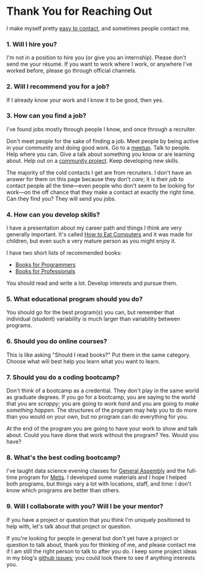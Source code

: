 # Thank You for Reaching Out


I make myself pretty [easy to contact](/aaron/), and sometimes people contact me.


### 1. Will I hire you?

I'm not in a position to hire you (or give you an internship). Please don't send me your résumé. If you want to work where I work, or anywhere I've worked before, please go through official channels.


### 2. Will I recommend you for a job?

If I already know your work and I know it to be good, then yes.


### 3. How can you find a job?

I've found jobs mostly through people I know, and once through a recruiter.

Don't meet people for the sake of finding a job. Meet people by being active in your community and doing good work. Go to a [meetup](https://www.meetup.com/). Talk to people. Help where you can. Give a talk about something you know or are learning about. Help out on a [community project](http://brigade.codeforamerica.org/brigade/). Keep developing new skills.

The majority of the cold contacts I get are from recruiters. I don't have an answer for them on this page because they don't _care_; it is their _job_ to contact people all the time—even people who don't seem to be looking for work—on the off chance that they make a contact at exactly the right time. Can they find you? They will send you jobs.


### 4. How can you develop skills?

I have a presentation about my career path and things I think are very generally important. It's called [How to Eat Computers](/20151206-how_to_eat_computers/) and it was made for children, but even such a very mature person as you might enjoy it.

I have two short lists of recommended books:

 * [Books for Programmers](/20160322-books_for_programmers/)
 * [Books for Professionals](/20160320-books_for_professionals/)

You should read and write a lot. Develop interests and pursue them.


### 5. What educational program should you do?

You should go for the best program(s) you can, but remember that individual (student) variability is much larger than variability between programs.


### 6. Should you do online courses?

This is like asking "Should I read books?" Put them in the same category. Choose what will best help you learn what you want to learn.


### 7. Should you do a coding bootcamp?

Don't think of a bootcamp as a credential. They don't play in the same world as graduate degrees. If you go for a bootcamp, you are saying to the world that you are _scrappy_; you are going to _work hard_ and you are going to _make something happen_. The structures of the program may help you to do more than you would on your own, but no program can do everything for you.

At the end of the program you are going to have your work to show and talk about. Could you have done that work without the program? Yes. Would you have?


### 8. What's the best coding bootcamp?

I've taught data science evening classes for [General Assembly](https://generalassemb.ly/) and the full-time program for [Metis](https://www.thisismetis.com/). I developed some materials and I hope I helped both programs, but things vary a lot with locations, staff, and time: I don't know which programs are better than others.


### 9. Will I collaborate with you? Will I be your mentor?

If you have a project or question that you think I'm uniquely positioned to help with, let's talk about that project or question.

If you're looking for people in general but don't yet have a project or question to talk about, thank you for thinking of me, and please contact me if I am still the right person to talk to after you do. I keep some project ideas in my blog's [github issues](https://github.com/ajschumacher/ajschumacher.github.io/issues); you could look there to see if anything interests you.
